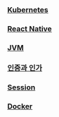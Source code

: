 ### [Kubernetes](./src/main/kubernetes/in/action/README.md)

### [React Native](./src/main/react/native/README.md)

### [JVM](./src/main/jvm/README.md)

### [인증과 인가](./src/main/certification/README.md)

### [Session](./src/main/session/README.md) 

### [Docker](./src/main/docker/README.md)
